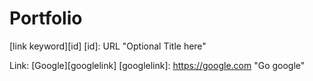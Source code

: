# Portfolio


[link keyword][id]
[id]: URL "Optional Title here"

Link: [Google][googlelink]
[googlelink]: https://google.com "Go google"
